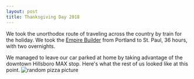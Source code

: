 ```yaml
---
layout: post
title: Thanksgiving Day 2018
---
```

We took the unorthodox route of traveling across the country by train
for the holiday. We took the
[Empire Builder](https://en.wikipedia.org/wiki/Empire_Builder) from
Portland to St. Paul, 36 hours, with two overnights.

We managed to leave our car parked at home by taking advantage of the
downtown Hillsboro 
MAX stop. Here's what the rest of us looked like at this point.
![random pizza picture](https://emittman.github.io/images/pizza.jpg "Yummy!")
      
